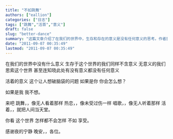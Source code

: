 ```yaml
---
title: "不如跳舞"
authors: ["eallion"]
categories: ["日志"]
tags: ["跳舞","活首","意义"]
draft: false
slug: "better-dance"
summary: "这篇文章介绍了在我们的世界中，生存和存在的意义是没有任何意义的思考。作者提出了一个让人头疼的问题，即活着是否有意义。然而，作者表达了自己的观点，认为不如跳舞、热恋、唱歌，享受人间的乐趣，将这个世界当作天堂并感谢夜晚的宁静。最后，作者祝大家晚安。"
date: "2011-09-07 00:35:49"
lastmod: "2011-09-07 00:35:49"
---
```


在我们的世界中没有什么意义
生存于这个世界的我们同样不含意义
无意义的我们思索这个世界
甚至连知晓此处有没有意义都没有任何意义

活着的意义
这个让人想破脑袋的问题
如果是你
你会怎么想？

如果是我
我不想。

来吧
跳舞，，像无人看着那样
热恋，，像未受过伤一样
唱歌，，像无人听着那样
活着，，就把人间当天堂。

你看
这个世界
怎样都不会怎样
不如
享受。

感谢夜的宁静
晚安，，各位。
